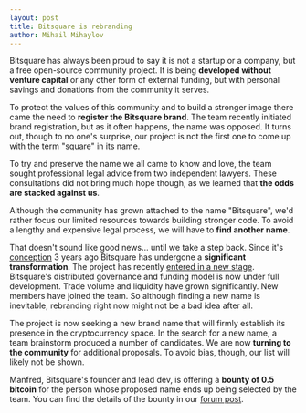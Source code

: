 ```yaml
---
layout: post
title: Bitsquare is rebranding
author: Mihail Mihaylov
---
```

Bitsquare has always been proud to say it is not a startup or a company, but a free open-source community project. It is being **developed without venture capital** or any other form of external funding, but with personal savings and donations from the community it serves.

To protect the values of this community and to build a stronger image there came the need to **register the Bitsquare brand**. The team recently initiated brand registration, but as it often happens, the name was opposed. It turns out, though to no one's surprise, our project is not the first one to come up with the term "square" in its name.

To try and preserve the name we all came to know and love, the team sought professional legal advice from two independent lawyers. These consultations did not bring much hope though, as we learned that **the odds are stacked against us**.

Although the community has grown attached to the name "Bitsquare", we'd rather focus our limited resources towards building stronger code. To avoid a lengthy and expensive legal process, we will have to **find another name**.

That doesn't sound like good news… until we take a step back. Since it's [conception](/docs/exchange/whitepaper) 3 years ago Bitsquare has undergone a **significant transformation**. The project has recently [entered in a new stage](/blog/beta-version-launched/). Bitsquare's distributed governance and funding model is now under full development. Trade volume and liquidity have grown significantly. New members have joined the team. So although finding a new name is inevitable, rebranding right now might not be a bad idea after all.

The project is now seeking a new brand name that will firmly establish its presence in the cryptocurrency space. In the search for a new name, a team brainstorm produced a number of candidates. We are now **turning to the community** for additional proposals. To avoid bias, though, our list will likely not be shown.

Manfred, Bitsquare's founder and lead dev, is offering a **bounty of 0.5 bitcoin** for the person whose proposed name ends up being selected by the team. You can find the details of the bounty in our [forum post](https://forum.bitsquare.io/t/bitsquare-bounty-0-5-btc-for-new-brand-name/1133).

